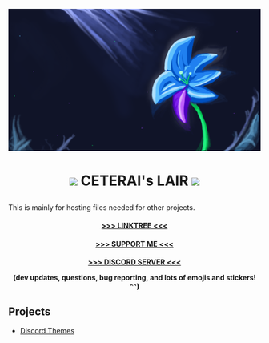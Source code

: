 ![ ](https://raw.githubusercontent.com/Ceterai/DiscordTheme/refs/heads/main/img/stardust_moonbeam.png)

<h1 align="center">

![ ](https://avatars.githubusercontent.com/u/61030725?v=4&size=24) **CETERAI's LAIR** ![ ](https://avatars.githubusercontent.com/u/61030725?v=4&size=24)

</h1>

This is mainly for hosting files needed for other projects.

<h4 align="center">

[>>> LINKTREE <<<](https://linktr.ee/ceterai)

</h4><h4 align="center">

[>>> SUPPORT ME <<<](https://www.buymeacoffee.com/ceterai)

</h4><h4 align="center">

[>>> DISCORD SERVER <<<](https://discord.gg/gGEwZ5vbgr)

<p align="center">

(dev updates, questions, bug reporting, and lots of emojis and stickers! ^^)

</p>

</h4>

## Projects

- [Discord Themes](/DiscordTheme/README.md)
